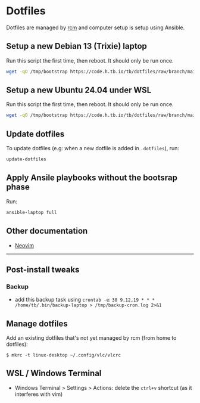# Dotfiles

Dotfiles are managed by [rcm](https://github.com/thoughtbot/rcm) and computer setup is setup using Ansible.

## Setup a new Debian 13 (Trixie) laptop

Run this script the first time, then reboot. It should only be run once.

```bash
wget -qO /tmp/bootstrap https://code.h.tb.io/tb/dotfiles/raw/branch/main/bin/bootstrap && chmod +x /tmp/bootstrap && /tmp/bootstrap full
```

## Setup a new Ubuntu 24.04 under WSL

Run this script the first time, then reboot. It should only be run once.

```bash
wget -qO /tmp/bootstrap https://code.h.tb.io/tb/dotfiles/raw/branch/main/bin/bootstrap && chmod +x /tmp/bootstrap && /tmp/bootstrap wsl
```

## Update dotfiles

To update dotfiles (e.g: when a new dotfile is added in `.dotfiles`), run:

```bash
update-dotfiles
```

## Apply Ansile playbooks without the bootsrap phase

Run:

```bash
ansible-laptop full
```

## Other documentation

- [Neovim](docs/neovim.md)


-----------------------------------


## Post-install tweaks

### Backup

- add this backup task using `crontab -e`: `30 9,12,19 * * * /home/tb/.bin/backup-laptop > /tmp/backup-cron.log 2>&1`


## Manage dotfiles

Add an existing dotfiles that's not yet managed by rcm (from home to dotfiles):

```
$ mkrc -t linux-desktop ~/.config/vlc/vlcrc
```

## WSL / Windows Terminal

- Windows Terminal > Settings > Actions: delete the `ctrl+v` shortcut (as it interferes with vim)

